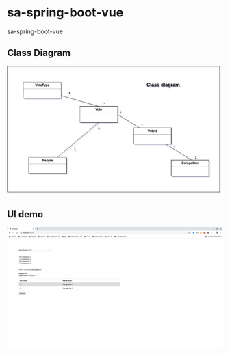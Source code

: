 # sa-spring-boot-vue
sa-spring-boot-vue

## Class Diagram
![Class Diagram](https://github.com/dtmkeng/sa-spring-boot-vue/blob/master/img/voteClassDiagram.jpg)
## UI demo
![UI](https://github.com/dtmkeng/sa-spring-boot-vue/blob/master/img/vue-ui.png)
